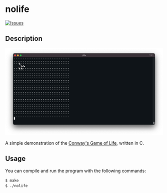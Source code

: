 nolife
=========

[![Issues](https://img.shields.io/github/issues/wh-iterabb-it/nolife/.svg)](https://github.com/wh-iterabb-it/nolife/issues)

## Description

![example of nolife running](/docs/example.png)

A simple demonstration of the [Conway's Game of Life](https://en.wikipedia.org/wiki/Conway%27s_Game_of_Life), written in C.

## Usage

You can compile and run the program with the following commands:

```bash
$ make
$ ./nolife
```

